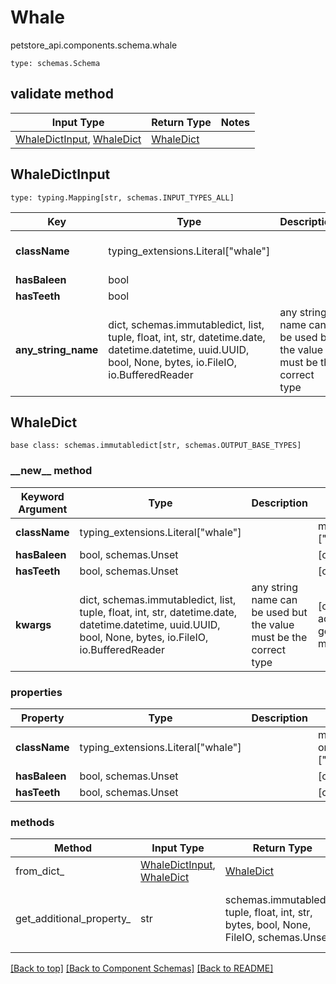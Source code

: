 # Whale
petstore_api.components.schema.whale
```
type: schemas.Schema
```

## validate method
Input Type | Return Type | Notes
------------ | ------------- | -------------
[WhaleDictInput](#whaledictinput), [WhaleDict](#whaledict) | [WhaleDict](#whaledict) |

## WhaleDictInput
```
type: typing.Mapping[str, schemas.INPUT_TYPES_ALL]
```
Key | Type |  Description | Notes
------------ | ------------- | ------------- | -------------
**className** | typing_extensions.Literal["whale"] |  | must be one of ["whale"]
**hasBaleen** | bool |  | [optional]
**hasTeeth** | bool |  | [optional]
**any_string_name** | dict, schemas.immutabledict, list, tuple, float, int, str, datetime.date, datetime.datetime, uuid.UUID, bool, None, bytes, io.FileIO, io.BufferedReader | any string name can be used but the value must be the correct type | [optional]

## WhaleDict
```
base class: schemas.immutabledict[str, schemas.OUTPUT_BASE_TYPES]

```
### &lowbar;&lowbar;new&lowbar;&lowbar; method
Keyword Argument | Type | Description | Notes
---------------- | ---- | ----------- | -----
**className** | typing_extensions.Literal["whale"] |  | must be one of ["whale"]
**hasBaleen** | bool, schemas.Unset |  | [optional]
**hasTeeth** | bool, schemas.Unset |  | [optional]
**kwargs** | dict, schemas.immutabledict, list, tuple, float, int, str, datetime.date, datetime.datetime, uuid.UUID, bool, None, bytes, io.FileIO, io.BufferedReader | any string name can be used but the value must be the correct type | [optional] typed value is accessed with the get_additional_property_ method

### properties
Property | Type | Description | Notes
-------- | ---- | ----------- | -----
**className** | typing_extensions.Literal["whale"] |  | must be one of ["whale"]
**hasBaleen** | bool, schemas.Unset |  | [optional]
**hasTeeth** | bool, schemas.Unset |  | [optional]

### methods
Method | Input Type | Return Type | Notes
------ | ---------- | ----------- | ------
from_dict_ | [WhaleDictInput](#whaledictinput), [WhaleDict](#whaledict) | [WhaleDict](#whaledict) | a constructor
get_additional_property_ | str | schemas.immutabledict, tuple, float, int, str, bytes, bool, None, FileIO, schemas.Unset | provides type safety for additional properties

[[Back to top]](#top) [[Back to Component Schemas]](../../../README.md#Component-Schemas) [[Back to README]](../../../README.md)

